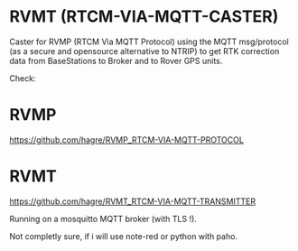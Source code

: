 # RVMT (RTCM-VIA-MQTT-CASTER)
Caster for RVMP (RTCM Via MQTT Protocol) using the MQTT msg/protocol (as a secure and opensource alternative to NTRIP) to get RTK correction data from BaseStations to Broker and to Rover GPS units.

Check:
# RVMP
https://github.com/hagre/RVMP_RTCM-VIA-MQTT-PROTOCOL

# RVMT
https://github.com/hagre/RVMT_RTCM-VIA-MQTT-TRANSMITTER

Running on a mosquitto MQTT broker (with TLS !).

Not completly sure, if i will use note-red or python with paho.
